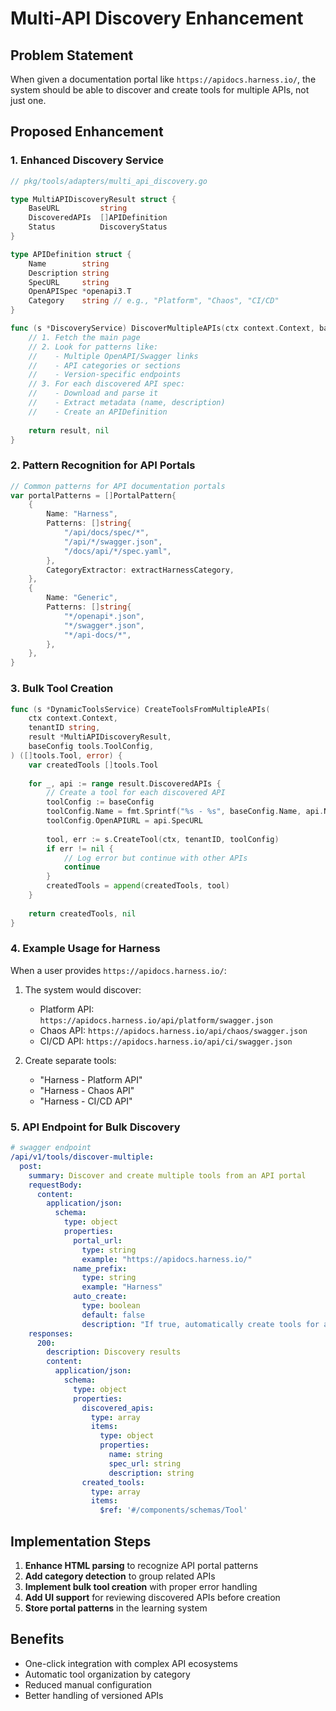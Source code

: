 # Multi-API Discovery Enhancement

## Problem Statement
When given a documentation portal like `https://apidocs.harness.io/`, the system should be able to discover and create tools for multiple APIs, not just one.

## Proposed Enhancement

### 1. Enhanced Discovery Service

```go
// pkg/tools/adapters/multi_api_discovery.go

type MultiAPIDiscoveryResult struct {
    BaseURL         string
    DiscoveredAPIs  []APIDefinition
    Status          DiscoveryStatus
}

type APIDefinition struct {
    Name        string
    Description string
    SpecURL     string
    OpenAPISpec *openapi3.T
    Category    string // e.g., "Platform", "Chaos", "CI/CD"
}

func (s *DiscoveryService) DiscoverMultipleAPIs(ctx context.Context, baseURL string) (*MultiAPIDiscoveryResult, error) {
    // 1. Fetch the main page
    // 2. Look for patterns like:
    //    - Multiple OpenAPI/Swagger links
    //    - API categories or sections
    //    - Version-specific endpoints
    // 3. For each discovered API spec:
    //    - Download and parse it
    //    - Extract metadata (name, description)
    //    - Create an APIDefinition
    
    return result, nil
}
```

### 2. Pattern Recognition for API Portals

```go
// Common patterns for API documentation portals
var portalPatterns = []PortalPattern{
    {
        Name: "Harness",
        Patterns: []string{
            "/api/docs/spec/*",
            "/api/*/swagger.json",
            "/docs/api/*/spec.yaml",
        },
        CategoryExtractor: extractHarnessCategory,
    },
    {
        Name: "Generic",
        Patterns: []string{
            "*/openapi*.json",
            "*/swagger*.json",
            "*/api-docs/*",
        },
    },
}
```

### 3. Bulk Tool Creation

```go
func (s *DynamicToolsService) CreateToolsFromMultipleAPIs(
    ctx context.Context,
    tenantID string,
    result *MultiAPIDiscoveryResult,
    baseConfig tools.ToolConfig,
) ([]tools.Tool, error) {
    var createdTools []tools.Tool
    
    for _, api := range result.DiscoveredAPIs {
        // Create a tool for each discovered API
        toolConfig := baseConfig
        toolConfig.Name = fmt.Sprintf("%s - %s", baseConfig.Name, api.Name)
        toolConfig.OpenAPIURL = api.SpecURL
        
        tool, err := s.CreateTool(ctx, tenantID, toolConfig)
        if err != nil {
            // Log error but continue with other APIs
            continue
        }
        createdTools = append(createdTools, tool)
    }
    
    return createdTools, nil
}
```

### 4. Example Usage for Harness

When a user provides `https://apidocs.harness.io/`:

1. The system would discover:
   - Platform API: `https://apidocs.harness.io/api/platform/swagger.json`
   - Chaos API: `https://apidocs.harness.io/api/chaos/swagger.json`
   - CI/CD API: `https://apidocs.harness.io/api/ci/swagger.json`

2. Create separate tools:
   - "Harness - Platform API"
   - "Harness - Chaos API"
   - "Harness - CI/CD API"

### 5. API Endpoint for Bulk Discovery

```yaml
# swagger endpoint
/api/v1/tools/discover-multiple:
  post:
    summary: Discover and create multiple tools from an API portal
    requestBody:
      content:
        application/json:
          schema:
            type: object
            properties:
              portal_url:
                type: string
                example: "https://apidocs.harness.io/"
              name_prefix:
                type: string
                example: "Harness"
              auto_create:
                type: boolean
                default: false
                description: "If true, automatically create tools for all discovered APIs"
    responses:
      200:
        description: Discovery results
        content:
          application/json:
            schema:
              type: object
              properties:
                discovered_apis:
                  type: array
                  items:
                    type: object
                    properties:
                      name: string
                      spec_url: string
                      description: string
                created_tools:
                  type: array
                  items:
                    $ref: '#/components/schemas/Tool'
```

## Implementation Steps

1. **Enhance HTML parsing** to recognize API portal patterns
2. **Add category detection** to group related APIs
3. **Implement bulk tool creation** with proper error handling
4. **Add UI support** for reviewing discovered APIs before creation
5. **Store portal patterns** in the learning system

## Benefits

- One-click integration with complex API ecosystems
- Automatic tool organization by category
- Reduced manual configuration
- Better handling of versioned APIs